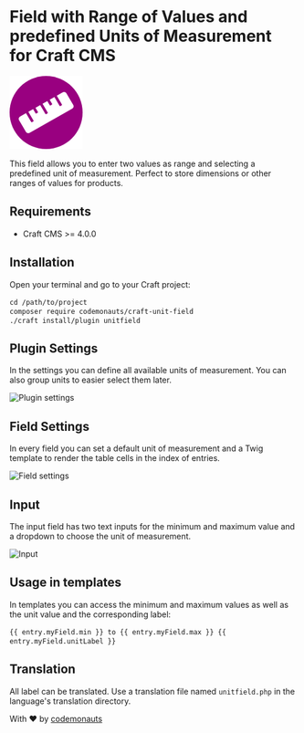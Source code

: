 # Field with Range of Values and predefined Units of Measurement for Craft CMS

![Icon](resources/unitfield.png)

This field allows you to enter two values as range and selecting a predefined unit of measurement. Perfect to store dimensions or other ranges of values for products.

## Requirements

 * Craft CMS >= 4.0.0

## Installation

Open your terminal and go to your Craft project:

``` shell
cd /path/to/project
composer require codemonauts/craft-unit-field
./craft install/plugin unitfield
```

## Plugin Settings

In the settings you can define all available units of measurement. You can also group units to easier select them later.

![Plugin settings](resources/plugin-settings.png)

## Field Settings

In every field you can set a default unit of measurement and a Twig template to render the table cells in the index of entries.

![Field settings](resources/field-settings.png)

## Input

The input field has two text inputs for the minimum and maximum value and a dropdown to choose the unit of measurement.

![Input](resources/input.png)

## Usage in templates

In templates you can access the minimum and maximum values as well as the unit value and the corresponding label:

```twig
{{ entry.myField.min }} to {{ entry.myField.max }} {{ entry.myField.unitLabel }}
```

## Translation

All label can be translated. Use a translation file named `unitfield.php` in the language's translation directory. 

With ❤ by [codemonauts](https://codemonauts.com)
